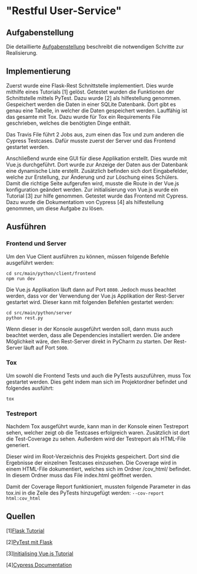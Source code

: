 # "Restful User-Service"

## Aufgabenstellung
Die detaillierte [Aufgabenstellung](TASK.md) beschreibt die notwendigen Schritte zur Realisierung.

## Implementierung
Zuerst wurde eine Flask-Rest Schnittstelle implementiert. Dies wurde mithilfe eines Tutorials [1] gelöst. Getestet wurden die Funktionen der Schnittstelle mittels PyTest. Dazu wurde [2] als hilfestellung genommen. Gespeichert werden die Daten in einer SQLite Datenbank. Dort gibt es genau eine Tabelle, in welcher die Daten gespeichert werden. Lauffähig ist das gesamte mit Tox. Dazu wurde für Tox ein Requirements File geschrieben, welches die benötigten Dinge enthält.

Das Travis File führt 2 Jobs aus, zum einen das Tox und zum anderen die Cypress Testcases. Dafür musste zuerst der Server und das Frontend gestartet werden. 

Anschließend wurde eine GUI für diese Applikation erstellt. Dies wurde mit Vue.js durchgeführt. Dort wurde zur Anzeige der Daten aus der Datenbank eine dynamische Liste erstellt. Zusätzlich befinden sich dort Eingabefelder, welche zur Erstellung, zur Änderung und zur Löschung eines Schülers. Damit die richtige Seite aufgerufen wird, musste die Route in der Vue.js konfiguration geändert werden. Zur initialisierung von Vue.js wurde ein Tutorial [3] zur hilfe genommen. Getestet wurde das Frontend mit Cypress. Dazu wurde die Dokumentatiom von Cypress [4] als hilfestellung genommen, um diese Aufgabe zu lösen.

## Ausführen
### Frontend und Server
Um den Vue Client ausführen zu können, müssen folgende Befehle ausgeführt werden:
```console
cd src/main/python/client/frontend
npm run dev
```
Die Vue.js Applikation läuft dann auf Port ```8080```.
Jedoch muss beachtet werden, dass vor der Verwendung der Vue.js Applikation der Rest-Server gestartet wird. Dieser kann mit folgenden Befehlen gestartet werden:
```console
cd src/main/python/server
python rest.py
``` 
Wenn dieser in der Konsole ausgeführt werden soll, dann muss auch beachtet werden, dass alle Dependencies installiert werden. Die andere Möglichkeit wäre, den Rest-Server direkt in PyCharm zu starten. Der Rest-Server läuft auf Port ```5000```.
### Tox
Um sowohl die Frontend Tests und auch die PyTests auszuführen, muss Tox gestartet werden. Dies geht indem man sich im Projektordner befindet und folgendes ausführt:
```console
tox
```
### Testreport
Nachdem Tox ausgeführt wurde, kann man in der Konsole einen Testreport sehen, welcher zeigt ob die Testcases erfolgreich waren. Zusätzlich ist dort die Test-Coverage zu sehen. 
Außerdem wird der Testreport als HTML-File generiert.

Dieser wird im Root-Verzeichnis des Projekts gespeichert. Dort sind die Ergebnisse der einzelnen Testcases einzusehen. Die Coverage wird in einem HTML-File dokumentiert, welches sich im Ordner /cov_html/ befindet. In diesem Ordner muss das File index.html geöffnet werden.

Damit der Coverage Report funktioniert, mussten folgende Parameter in das tox.ini in die Zeile des PyTests hinzugefügt werden: ```--cov-report html:cov_html```
## Quellen
[1][Flask Tutorial](https://pythonspot.com/flask-web-app-with-python/)

[2][PyTest mit Flask](http://flask.pocoo.org/docs/1.0/testing/)

[3][Initialising Vue.js Tutorial](https://codeburst.io/full-stack-single-page-application-with-vue-js-and-flask-b1e036315532)

[4][Cypress Documentation](https://docs.cypress.io/guides/getting-started/writing-your-first-test.html)
